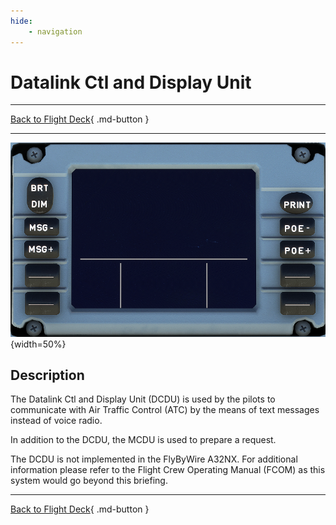 ```yaml
---
hide:
    - navigation
---
```


# Datalink Ctl and Display Unit

---

[Back to Flight Deck](../index.md){ .md-button }

---

![Datalink Ctl and Display Unit](../../../assets/a32nx-briefing/overhead-panel/DCDU.png "Datalink Ctl and Display Unit"){width=50%}

## Description

The Datalink Ctl and Display Unit (DCDU) is used by the pilots to communicate with Air Traffic Control (ATC) by the means of text messages instead of voice radio.

In addition to the DCDU, the MCDU is used to prepare a request.

The DCDU is not implemented in the FlyByWire A32NX. For additional information please refer to the Flight Crew Operating Manual (FCOM) as this system would go beyond this briefing.

---

[Back to Flight Deck](../index.md){ .md-button }
